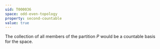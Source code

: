 ```yaml
---
uid: T000036
space: odd-even-topology
property: second-countable
value: true
---
```

The collection of all members of the partition $P$ would be a countable basis for the space.

